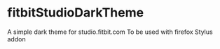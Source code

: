 # fitbitStudioDarkTheme
A simple dark theme for studio.fitbit.com
To be used with firefox Stylus addon
